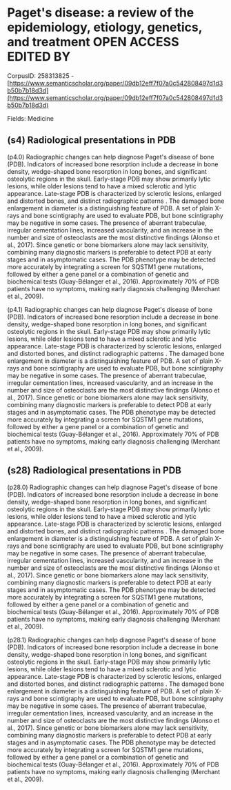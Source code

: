 # Paget's disease: a review of the epidemiology, etiology, genetics, and treatment OPEN ACCESS EDITED BY

CorpusID: 258313825 - [https://www.semanticscholar.org/paper/09db12eff7f07a0c542808497d1d3b50b7b18d3d](https://www.semanticscholar.org/paper/09db12eff7f07a0c542808497d1d3b50b7b18d3d)

Fields: Medicine

## (s4) Radiological presentations in PDB
(p4.0) Radiographic changes can help diagnose Paget's disease of bone (PDB). Indicators of increased bone resorption include a decrease in bone density, wedge-shaped bone resorption in long bones, and significant osteolytic regions in the skull. Early-stage PDB may show primarily lytic lesions, while older lesions tend to have a mixed sclerotic and lytic appearance. Late-stage PDB is characterized by sclerotic lesions, enlarged and distorted bones, and distinct radiographic patterns . The damaged bone enlargement in diameter is a distinguishing feature of PDB. A set of plain X-rays and bone scintigraphy are used to evaluate PDB, but bone scintigraphy may be negative in some cases. The presence of aberrant trabeculae, irregular cementation lines, increased vascularity, and an increase in the number and size of osteoclasts are the most distinctive findings (Alonso et al., 2017). Since genetic or bone biomarkers alone may lack sensitivity, combining many diagnostic markers is preferable to detect PDB at early stages and in asymptomatic cases. The PDB phenotype may be detected more accurately by integrating a screen for SQSTM1 gene mutations, followed by either a gene panel or a combination of genetic and biochemical tests (Guay-Bélanger et al., 2016). Approximately 70% of PDB patients have no symptoms, making early diagnosis challenging (Merchant et al., 2009).

(p4.1) Radiographic changes can help diagnose Paget's disease of bone (PDB). Indicators of increased bone resorption include a decrease in bone density, wedge-shaped bone resorption in long bones, and significant osteolytic regions in the skull. Early-stage PDB may show primarily lytic lesions, while older lesions tend to have a mixed sclerotic and lytic appearance. Late-stage PDB is characterized by sclerotic lesions, enlarged and distorted bones, and distinct radiographic patterns . The damaged bone enlargement in diameter is a distinguishing feature of PDB. A set of plain X-rays and bone scintigraphy are used to evaluate PDB, but bone scintigraphy may be negative in some cases. The presence of aberrant trabeculae, irregular cementation lines, increased vascularity, and an increase in the number and size of osteoclasts are the most distinctive findings (Alonso et al., 2017). Since genetic or bone biomarkers alone may lack sensitivity, combining many diagnostic markers is preferable to detect PDB at early stages and in asymptomatic cases. The PDB phenotype may be detected more accurately by integrating a screen for SQSTM1 gene mutations, followed by either a gene panel or a combination of genetic and biochemical tests (Guay-Bélanger et al., 2016). Approximately 70% of PDB patients have no symptoms, making early diagnosis challenging (Merchant et al., 2009).
## (s28) Radiological presentations in PDB
(p28.0) Radiographic changes can help diagnose Paget's disease of bone (PDB). Indicators of increased bone resorption include a decrease in bone density, wedge-shaped bone resorption in long bones, and significant osteolytic regions in the skull. Early-stage PDB may show primarily lytic lesions, while older lesions tend to have a mixed sclerotic and lytic appearance. Late-stage PDB is characterized by sclerotic lesions, enlarged and distorted bones, and distinct radiographic patterns . The damaged bone enlargement in diameter is a distinguishing feature of PDB. A set of plain X-rays and bone scintigraphy are used to evaluate PDB, but bone scintigraphy may be negative in some cases. The presence of aberrant trabeculae, irregular cementation lines, increased vascularity, and an increase in the number and size of osteoclasts are the most distinctive findings (Alonso et al., 2017). Since genetic or bone biomarkers alone may lack sensitivity, combining many diagnostic markers is preferable to detect PDB at early stages and in asymptomatic cases. The PDB phenotype may be detected more accurately by integrating a screen for SQSTM1 gene mutations, followed by either a gene panel or a combination of genetic and biochemical tests (Guay-Bélanger et al., 2016). Approximately 70% of PDB patients have no symptoms, making early diagnosis challenging (Merchant et al., 2009).

(p28.1) Radiographic changes can help diagnose Paget's disease of bone (PDB). Indicators of increased bone resorption include a decrease in bone density, wedge-shaped bone resorption in long bones, and significant osteolytic regions in the skull. Early-stage PDB may show primarily lytic lesions, while older lesions tend to have a mixed sclerotic and lytic appearance. Late-stage PDB is characterized by sclerotic lesions, enlarged and distorted bones, and distinct radiographic patterns . The damaged bone enlargement in diameter is a distinguishing feature of PDB. A set of plain X-rays and bone scintigraphy are used to evaluate PDB, but bone scintigraphy may be negative in some cases. The presence of aberrant trabeculae, irregular cementation lines, increased vascularity, and an increase in the number and size of osteoclasts are the most distinctive findings (Alonso et al., 2017). Since genetic or bone biomarkers alone may lack sensitivity, combining many diagnostic markers is preferable to detect PDB at early stages and in asymptomatic cases. The PDB phenotype may be detected more accurately by integrating a screen for SQSTM1 gene mutations, followed by either a gene panel or a combination of genetic and biochemical tests (Guay-Bélanger et al., 2016). Approximately 70% of PDB patients have no symptoms, making early diagnosis challenging (Merchant et al., 2009).
